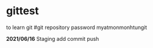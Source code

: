 # gittest
to learn git
#git repository password
myatmonmonhtungit

****2021/06/16****
Staging add
commit
push

